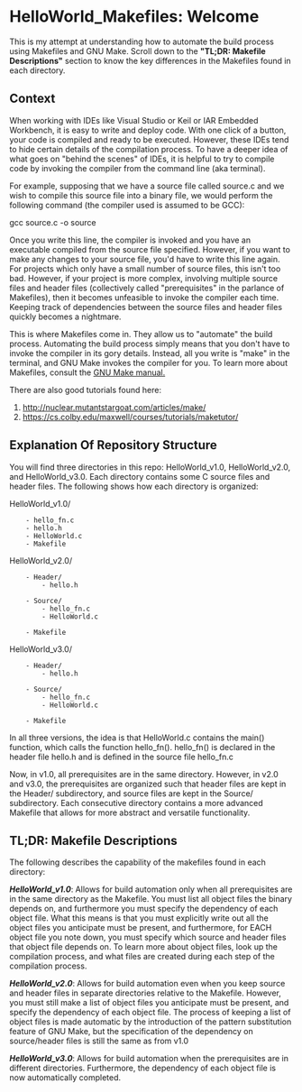 # HelloWorld_Makefiles: Welcome

This is my attempt at understanding how to automate the build process using Makefiles and GNU Make. Scroll down to the **"TL;DR: Makefile Descriptions"** section to know the key differences in the Makefiles found in each directory. 

## Context 

When working with IDEs like Visual Studio or Keil or IAR Embedded Workbench, it is easy to write and deploy code. With one click of a button, your code is compiled and ready to be executed. However, these IDEs tend to hide certain details of the compilation process. To have a deeper idea of what goes on "behind the scenes" of IDEs, it is helpful to try to compile code by invoking the compiler from the command line (aka terminal). 

For example, supposing that we have a source file called source.c and we wish to compile this source file into a binary file, we would perform the following command (the compiler used is assumed to be GCC):

gcc source.c -o source

Once you write this line, the compiler is invoked and you have an executable compiled from the source file specified. However, if you want to make any changes to your source file, you'd have to write this line again. For projects which only have a small number of source files, this isn't too bad. However, if your project is more complex, involving multiple source files and header files (collectively called "prerequisites" in the parlance of Makefiles), then it becomes unfeasible to invoke the compiler each time. Keeping track of dependencies between the source files and header files quickly becomes a nightmare. 


This is where Makefiles come in. They allow us to "automate" the build process. Automating the build process simply means that you don't have to invoke the compiler in its gory details. Instead, all you write is "make" in the terminal, and GNU Make invokes the compiler for you. To learn more about Makefiles, consult the [GNU Make manual.](https://www.gnu.org/software/make/manual/make.html)

There are also good tutorials found here: 
1) http://nuclear.mutantstargoat.com/articles/make/
2) https://cs.colby.edu/maxwell/courses/tutorials/maketutor/


## Explanation Of Repository Structure 

You will find three directories in this repo: HelloWorld_v1.0, HelloWorld_v2.0, and HelloWorld_v3.0. Each directory contains some C source files and header files. The following shows how each directory is organized:

HelloWorld_v1.0/

        - hello_fn.c
        - hello.h
        - HelloWorld.c
        - Makefile
        
HelloWorld_v2.0/

        - Header/
            - hello.h
            
        - Source/
            - hello_fn.c
            - HelloWorld.c
            
        - Makefile

HelloWorld_v3.0/

        - Header/
            - hello.h
            
        - Source/
            - hello_fn.c
            - HelloWorld.c
            
        - Makefile
        


        
In all three versions, the idea is that HelloWorld.c contains the main() function, which calls the function hello_fn(). hello_fn() is declared in the header file hello.h and is defined in the source file hello_fn.c 

Now, in v1.0, all prerequisites are in the same directory. However, in v2.0 and v3.0, the prerequisites are organized such that header files are kept in the Header/ subdirectory, and source files are kept in the Source/ subdirectory. Each consecutive directory contains a more advanced Makefile that allows for more abstract and versatile functionality. 

## TL;DR: Makefile Descriptions

The following describes the capability of the makefiles found in each directory:

**_HelloWorld_v1.0_**: Allows for build automation only when all prerequisites are in the same directory as the Makefile. You must list all object files the binary depends on, and furthermore you must specify the dependency of each object file. What this means is that you must explicitly write out all the object files you anticipate must be present, and furthermore, for EACH object file you note down, you must specify which source and header files that object file depends on. To learn more about object files, look up the compilation process, and what files are created during each step of the compilation process. 

**_HelloWorld_v2.0_**: Allows for build automation even when you keep source and header files in separate directories relative to the Makefile. However, you must still make a list of object files you anticipate must be present, and specify the dependency of each object file. The process of keeping a list of object files is made automatic by the introduction of the pattern substitution feature of GNU Make, but the specification of the dependency on source/header files is still the same as from v1.0

**_HelloWorld_v3.0_**: Allows for build automation when the prerequisites are in different directories. Furthermore, the dependency of each object file is now automatically completed. 


